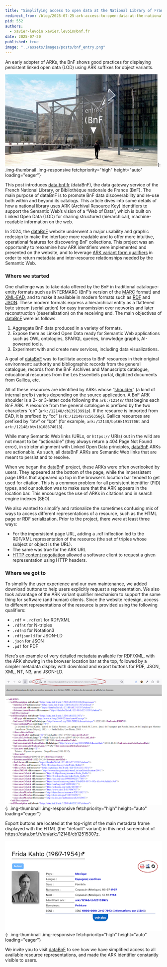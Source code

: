 ```yaml
---
title: "Simplifying access to open data at the National Library of France using ARK variants"
redirect_from: /blog/2025-07-25-ark-access-to-open-data-at-the-national-library-of-france/
pid: 552
authors:
  - xavier-levoin xavier.levoin@bnf.fr 
date: 2025-07-20
published: true
image: "../assets/images/posts/bnf_entry.png"
---
```


An early adopter of ARKs, the BnF shows good practices for displaying persistent linked open data (LOD) using
ARK suffixes for object variants.

<!--more-->

![Entry to the National Library of France](../../assets/images/posts/bnf_entry.png){: .img-thumbnail .img-responsive fetchpriority="high" height="auto" loading="eager"}

This post introduces [data.bnf.fr](https://data.bnf.fr) (dataBnF), the data gateway service of the French National Library, or Bibliothèque nationale de France (BnF). The main purpose of dataBnF is to promote BnF data discoverability and re-use both within and beyond its catalogs. This article dives into some details of how a national library uses ARK (Archival Resource Key) identifiers to support the Semantic Web’s vision of a “Web of Data”, which is built on Linked Open Data (LOD) for sharing structured (hierarchical), machine-readable information on the web.

In 2024, the [dataBnF](https://data.bnf.fr) website underwent a major usability and graphic redesign to make the interface more readable and to offer more intuitive, operational  features for discovering BnF collections. This project was an opportunity to reexamine how ARK identifiers were implemented and presented on the website, and to leverage [ARK variant form
qualifiers](https://www.ietf.org/archive/id/draft-kunze-ark-40.html#name-arks-that-reveal-object-var) in order to return metadata and inter-resource relationships needed by the Semantic Web. 

### Where we started

One challenge was to take data offered by the BnF in traditional catalogue-entity formats such as INTERMARC (BnF’s version of the [MARC](https://www.loc.gov/marc/) format) and [XML-EAD](https://www.loc.gov/ead/index.html), and to make it available in modern formats such as [RDF](https://en.wikipedia.org/wiki/Resource_Description_Framework) and [JSON](https://en.wikipedia.org/wiki/JSON). These modern formats express a hierarchical entity as a flattened byte stream (serialization) for easy transmission over networks and later reconstruction (deserialization) on the receiving end. The main objectives of [dataBnF](https://data.bnf.fr) were as follows.

1. Aggregate BnF data produced in a variety of formats.
2. Expose them as Linked Open Data ready for Semantic Web applications such as OWL ontologies, SPARQL queries, knowledge graphs, AI-powered tools.
3. Experiment with and create new services, including data visualizations.

A goal of [dataBnF](https://data.bnf.fr) was to facilitate access to BnF resources in their original environment: authority and bibliographic records from the general catalogue, records from the BnF Archives and Manuscripts catalogue, educational resources from the Les Essentiels portal, digitized documents from Gallica, etc.

All of these resources are identified by ARKs whose “[shoulder](https://arks.org/about/ark-namespaces/)” (a kind of internal prefix) varies depending on the source application. A BnF ARK shoulder is a 2- or 3-letter code following the `ark:/12148/` that begins each BnF ARK. A resource from the general catalogue is prefixed by the two characters “cb” (`ark:/12148/cb13913991p`). If the resource is imported from EAD, it is prefixed by “cc” (`ark:/12148/cc56356g`). Gallica resources are prefixed by “btv” or “bpt” (for example, `ark:/12148/bpt6k1911706t` and `ark:/12148/btv1b108674013`).

While many Semantic Web links (URLs, or `https://` URIs) out in the wild are not meant to be “actionable” (they always return a 404 Page Not Found error), in stricter alignment with Linked Open Data principles, [dataBnF](https://data.bnf.fr) ARKs are actionable. As such, all dataBnF ARKs are Semantic Web links that are meant to persist and to resolve.

When we began the [dataBnF](https://data.bnf.fr) project, these ARKs were often overlooked by users. They appeared at the bottom of the page, while the impersistent page URLs that appeared up top in the browser’s location bar tended to get used for citation. This is a common problem for all persistent identifier (PID) types, and our solution was to make sure that the ARK appears in the location bar. This encourages the use of ARKs in citations and in search engine indexes (SEO). 

We also wanted to simplify and rationalize the sometimes confusing mix of ways to access different representations of a resource, such as the  HTML page or RDF serialization. Prior to the project, there were at least three ways:

- For the impersistent page URL, adding a .rdf inflection led to the RDF/XML representation of the resource (the set of triples whose subject or object is the URL).
- The same was true for the ARK URL
- [HTTP content
  negotiation](https://www.rfc-editor.org/rfc/rfc9110.html#name-content-negotiation) allowed a software client to request a given representation using HTTP headers.

### Where we got to

To simplify the user experience and our own maintenance, we added download buttons to help users explicitly request a representation. We also took advantage of the ARK variant qualifier mechanism to support the same thing for software (and human) clients.  Since the website redesign, access to different representations of the resource is provided using the following qualifiers:

- `.rdf` = `.rdfxml` for RDF/XML
- `.rdfnt` for N-triples
- `.rdfn3` for Notation3
- `.rdfjsonld` for JSON-LD
- `.json` for JSON
- `.pdf` for PDF

Here’s an example of very detailed metadata available for RDF/XML, with the ARK showing in the browser location bar at the top, followed by a simpler metadata display with download and export buttons for PDF, JSON, XML, NT, N3, and JSON-LD.

![example of very detailed metadata available for RDF/XML](../../assets/images/posts/bnf_rdf_mdata.png){: .img-thumbnail .img-responsive fetchpriority="high" height="auto" loading="eager"}

Export buttons are located at the top-right of the main metadata frame displayed with the HTML (the "default" variant) in this next screenshot of https://data.bnf.fr/en/ark:/12148/cb12515307z.
 
![screenshot of page for artist Frida Kahlo](../../assets/images/posts/bnf_frida_kahlo.png){: .img-thumbnail .img-responsive fetchpriority="high" height="auto" loading="eager"}

We invite you to visit [dataBnF](https://data.bnf.fr) to see how we have simplified access to all available resource representations, and made the ARK identifier constantly visible to users.

[entry]: ../../assets/images/posts/bnf_entry.png
